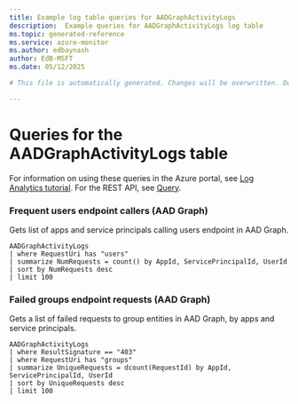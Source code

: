 ```yaml
---
title: Example log table queries for AADGraphActivityLogs
description:  Example queries for AADGraphActivityLogs log table
ms.topic: generated-reference
ms.service: azure-monitor
ms.author: edbaynash
author: EdB-MSFT
ms.date: 05/12/2025

# This file is automatically generated. Changes will be overwritten. Do not change this file directly. 

---
```


# Queries for the AADGraphActivityLogs table

For information on using these queries in the Azure portal, see [Log Analytics tutorial](/azure/azure-monitor/logs/log-analytics-tutorial). For the REST API, see [Query](/rest/api/loganalytics/query).


### Frequent users endpoint callers (AAD Graph)  


Gets list of apps and service principals calling users endpoint in AAD Graph.  

```query
AADGraphActivityLogs
| where RequestUri has "users"
| summarize NumRequests = count() by AppId, ServicePrincipalId, UserId
| sort by NumRequests desc
| limit 100
```



### Failed groups endpoint requests (AAD Graph)  


Gets a list of failed requests to group entities in AAD Graph, by apps and service principals.  

```query
AADGraphActivityLogs
| where ResultSignature == "403"
| where RequestUri has "groups"
| summarize UniqueRequests = dcount(RequestId) by AppId, ServicePrincipalId, UserId
| sort by UniqueRequests desc
| limit 100
```


